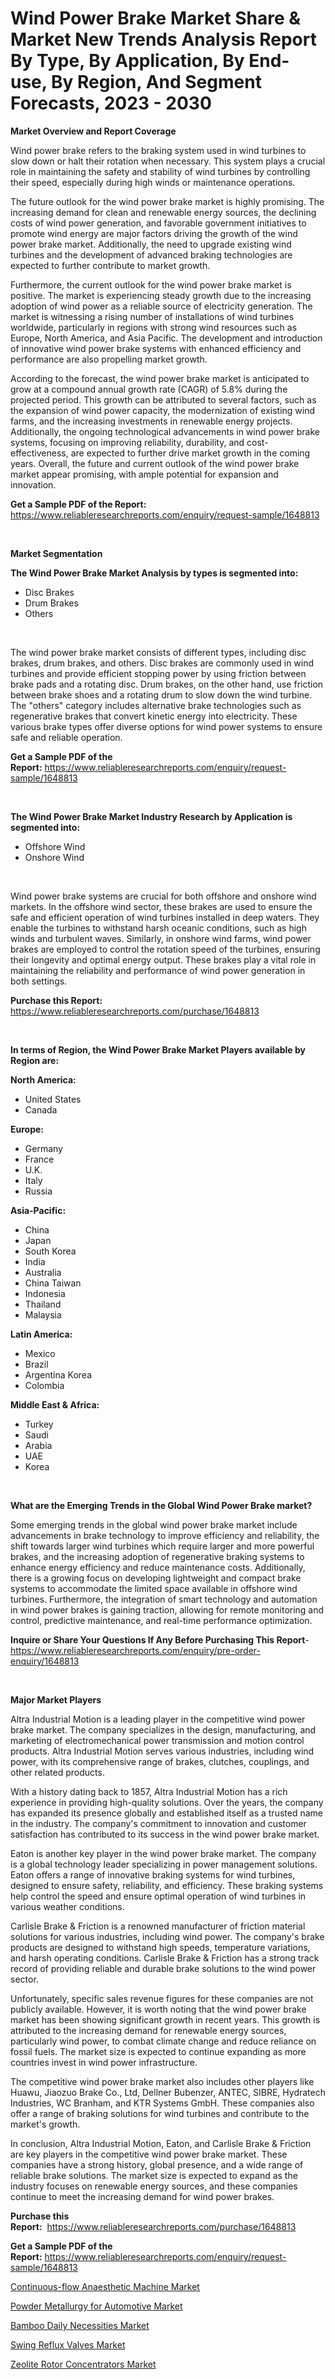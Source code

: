 <p><h1>Wind Power Brake Market Share & Market New Trends Analysis Report By Type, By Application, By End-use, By Region, And Segment Forecasts, 2023 - 2030</h1></p><p><strong>Market Overview and Report Coverage</strong></p>
<p><p>Wind power brake refers to the braking system used in wind turbines to slow down or halt their rotation when necessary. This system plays a crucial role in maintaining the safety and stability of wind turbines by controlling their speed, especially during high winds or maintenance operations.</p><p>The future outlook for the wind power brake market is highly promising. The increasing demand for clean and renewable energy sources, the declining costs of wind power generation, and favorable government initiatives to promote wind energy are major factors driving the growth of the wind power brake market. Additionally, the need to upgrade existing wind turbines and the development of advanced braking technologies are expected to further contribute to market growth.</p><p>Furthermore, the current outlook for the wind power brake market is positive. The market is experiencing steady growth due to the increasing adoption of wind power as a reliable source of electricity generation. The market is witnessing a rising number of installations of wind turbines worldwide, particularly in regions with strong wind resources such as Europe, North America, and Asia Pacific. The development and introduction of innovative wind power brake systems with enhanced efficiency and performance are also propelling market growth.</p><p>According to the forecast, the wind power brake market is anticipated to grow at a compound annual growth rate (CAGR) of 5.8% during the projected period. This growth can be attributed to several factors, such as the expansion of wind power capacity, the modernization of existing wind farms, and the increasing investments in renewable energy projects. Additionally, the ongoing technological advancements in wind power brake systems, focusing on improving reliability, durability, and cost-effectiveness, are expected to further drive market growth in the coming years. Overall, the future and current outlook of the wind power brake market appear promising, with ample potential for expansion and innovation.</p></p>
<p><strong>Get a Sample PDF of the Report:</strong> <a href="https://www.reliableresearchreports.com/enquiry/request-sample/1648813">https://www.reliableresearchreports.com/enquiry/request-sample/1648813</a></p>
<p>&nbsp;</p>
<p><strong>Market Segmentation</strong></p>
<p><strong>The Wind Power Brake Market Analysis by types is segmented into:</strong></p>
<p><ul><li>Disc Brakes</li><li>Drum Brakes</li><li>Others</li></ul></p>
<p>&nbsp;</p>
<p><p>The wind power brake market consists of different types, including disc brakes, drum brakes, and others. Disc brakes are commonly used in wind turbines and provide efficient stopping power by using friction between brake pads and a rotating disc. Drum brakes, on the other hand, use friction between brake shoes and a rotating drum to slow down the wind turbine. The "others" category includes alternative brake technologies such as regenerative brakes that convert kinetic energy into electricity. These various brake types offer diverse options for wind power systems to ensure safe and reliable operation.</p></p>
<p><strong>Get a Sample PDF of the Report:</strong>&nbsp;<a href="https://www.reliableresearchreports.com/enquiry/request-sample/1648813">https://www.reliableresearchreports.com/enquiry/request-sample/1648813</a></p>
<p>&nbsp;</p>
<p><strong>The Wind Power Brake Market Industry Research by Application is segmented into:</strong></p>
<p><ul><li>Offshore Wind</li><li>Onshore Wind</li></ul></p>
<p>&nbsp;</p>
<p><p>Wind power brake systems are crucial for both offshore and onshore wind markets. In the offshore wind sector, these brakes are used to ensure the safe and efficient operation of wind turbines installed in deep waters. They enable the turbines to withstand harsh oceanic conditions, such as high winds and turbulent waves. Similarly, in onshore wind farms, wind power brakes are employed to control the rotation speed of the turbines, ensuring their longevity and optimal energy output. These brakes play a vital role in maintaining the reliability and performance of wind power generation in both settings.</p></p>
<p><strong>Purchase this Report:</strong>&nbsp; <a href="https://www.reliableresearchreports.com/purchase/1648813">https://www.reliableresearchreports.com/purchase/1648813</a></p>
<p>&nbsp;</p>
<p><strong>In terms of Region, the Wind Power Brake Market Players available by Region are:</strong></p>
<p>
    <p> <strong> North America: </strong>
        <ul>
            <li>United States</li>
            <li>Canada</li>
        </ul>
        </p> 
    <p> <strong> Europe: </strong>
        <ul>
            <li>Germany</li>
            <li>France</li>
            <li>U.K.</li>
            <li>Italy</li>
            <li>Russia</li>
        </ul>
        </p> 
    <p> <strong> Asia-Pacific: </strong>
        <ul>
            <li>China</li>
            <li>Japan</li>
            <li>South Korea</li>
            <li>India</li>
            <li>Australia</li>
            <li>China Taiwan</li>
            <li>Indonesia</li>
            <li>Thailand</li>
            <li>Malaysia</li>
        </ul>
        </p> 
    <p> <strong> Latin America: </strong>
        <ul>
            <li>Mexico</li>
            <li>Brazil</li>
            <li>Argentina Korea</li>
            <li>Colombia</li>
        </ul>
        </p> 
    <p> <strong> Middle East & Africa: </strong>
        <ul>
            <li>Turkey</li>
            <li>Saudi</li>
            <li>Arabia</li>
            <li>UAE</li>
            <li>Korea</li>
        </ul>
    </p>
    </p>
<p>&nbsp;</p>
<p><strong>What are the Emerging Trends in the Global Wind Power Brake market?</strong></p>
<p><p>Some emerging trends in the global wind power brake market include advancements in brake technology to improve efficiency and reliability, the shift towards larger wind turbines which require larger and more powerful brakes, and the increasing adoption of regenerative braking systems to enhance energy efficiency and reduce maintenance costs. Additionally, there is a growing focus on developing lightweight and compact brake systems to accommodate the limited space available in offshore wind turbines. Furthermore, the integration of smart technology and automation in wind power brakes is gaining traction, allowing for remote monitoring and control, predictive maintenance, and real-time performance optimization.</p></p>
<p><strong>Inquire or Share Your Questions If Any Before Purchasing This Report</strong>- <a href="https://www.reliableresearchreports.com/enquiry/pre-order-enquiry/1648813">https://www.reliableresearchreports.com/enquiry/pre-order-enquiry/1648813</a></p>
<p>&nbsp;</p>
<p><strong>Major Market Players</strong></p>
<p><p>Altra Industrial Motion is a leading player in the competitive wind power brake market. The company specializes in the design, manufacturing, and marketing of electromechanical power transmission and motion control products. Altra Industrial Motion serves various industries, including wind power, with its comprehensive range of brakes, clutches, couplings, and other related products.</p><p>With a history dating back to 1857, Altra Industrial Motion has a rich experience in providing high-quality solutions. Over the years, the company has expanded its presence globally and established itself as a trusted name in the industry. The company's commitment to innovation and customer satisfaction has contributed to its success in the wind power brake market.</p><p>Eaton is another key player in the wind power brake market. The company is a global technology leader specializing in power management solutions. Eaton offers a range of innovative braking systems for wind turbines, designed to ensure safety, reliability, and efficiency. These braking systems help control the speed and ensure optimal operation of wind turbines in various weather conditions.</p><p>Carlisle Brake & Friction is a renowned manufacturer of friction material solutions for various industries, including wind power. The company's brake products are designed to withstand high speeds, temperature variations, and harsh operating conditions. Carlisle Brake & Friction has a strong track record of providing reliable and durable brake solutions to the wind power sector.</p><p>Unfortunately, specific sales revenue figures for these companies are not publicly available. However, it is worth noting that the wind power brake market has been showing significant growth in recent years. This growth is attributed to the increasing demand for renewable energy sources, particularly wind power, to combat climate change and reduce reliance on fossil fuels. The market size is expected to continue expanding as more countries invest in wind power infrastructure.</p><p>The competitive wind power brake market also includes other players like Huawu, Jiaozuo Brake Co., Ltd, Dellner Bubenzer, ANTEC, SIBRE, Hydratech Industries, WC Branham, and KTR Systems GmbH. These companies also offer a range of braking solutions for wind turbines and contribute to the market's growth.</p><p>In conclusion, Altra Industrial Motion, Eaton, and Carlisle Brake & Friction are key players in the competitive wind power brake market. These companies have a strong history, global presence, and a wide range of reliable brake solutions. The market size is expected to expand as the industry focuses on renewable energy sources, and these companies continue to meet the increasing demand for wind power brakes.</p></p>
<p><strong>Purchase this Report:</strong>&nbsp;&nbsp;<a href="https://www.reliableresearchreports.com/purchase/1648813">https://www.reliableresearchreports.com/purchase/1648813</a></p>
<p></p>
<p><strong>Get a Sample PDF of the Report:</strong>&nbsp;<a href="https://www.reliableresearchreports.com/enquiry/request-sample/1648813">https://www.reliableresearchreports.com/enquiry/request-sample/1648813</a></p>
<p><p><a href="https://medium.com/@alanwatkins6h/continuous-flow-anaesthetic-machine-market-insights-into-market-cagr-market-trends-and-growth-a31c9a0f35b2">Continuous-flow Anaesthetic Machine Market</a></p><p><a href="https://www.linkedin.com/pulse/powder-metallurgy-automotive-market-size-2023-2030-global/">Powder Metallurgy for Automotive Market</a></p><p><a href="https://www.linkedin.com/pulse/bamboo-daily-necessities-market-challenges/">Bamboo Daily Necessities Market</a></p><p><a href="https://medium.com/@seanhunt765/swing-reflux-valves-market-competitive-analysis-market-trends-and-forecast-to-2030-0bc8b93b6e3b">Swing Reflux Valves Market</a></p><p><a href="https://www.linkedin.com/pulse/zeolite-rotor-concentrators-market-challenges/">Zeolite Rotor Concentrators Market</a></p></p>